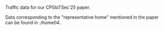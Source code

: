 Traffic data for our CPSIoTSec'25 paper.

Data corresponding to the "representative home" mentioned in the paper can be found in ./home04.
